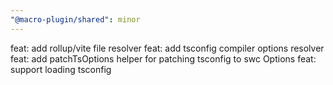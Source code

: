 ```yaml
---
"@macro-plugin/shared": minor
---
```


feat: add rollup/vite file resolver
feat: add tsconfig compiler options resolver
feat: add patchTsOptions helper for patching tsconfig to swc Options
feat: support loading tsconfig